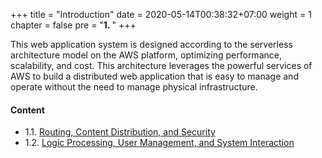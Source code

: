 +++
title = "Introduction"
date = 2020-05-14T00:38:32+07:00
weight = 1
chapter = false
pre = "<b>1. </b>"
+++

This web application system is designed according to the serverless architecture model on the AWS platform, optimizing performance, scalability, and cost. This architecture leverages the powerful services of AWS to build a distributed web application that is easy to manage and operate without the need to manage physical infrastructure.

#### Content

- 1.1. [Routing, Content Distribution, and Security](1-frontend)
- 1.2. [Logic Processing, User Management, and System Interaction](2-system)
